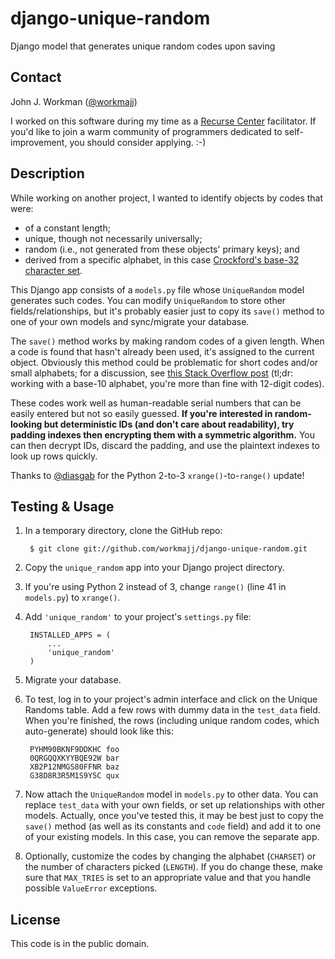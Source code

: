 django-unique-random
====================

Django model that generates unique random codes upon saving

Contact
-------

John J. Workman ([@workmajj](https://twitter.com/workmajj))

I worked on this software during my time as a [Recurse Center](https://www.recurse.com/) facilitator. If you'd like to join a warm community of programmers dedicated to self-improvement, you should consider applying. :-)

Description
-----------

While working on another project, I wanted to identify objects by codes that were:

* of a constant length;
* unique, though not necessarily universally;
* random (i.e., not generated from these objects' primary keys); and
* derived from a specific alphabet, in this case [Crockford's base-32 character set](http://www.crockford.com/wrmg/base32.html).

This Django app consists of a `models.py` file whose ```UniqueRandom``` model generates such codes. You can modify ```UniqueRandom``` to store other fields/relationships, but it's probably easier just to copy its ```save()``` method to one of your own models and sync/migrate your database.

The ```save()``` method works by making random codes of a given length. When a code is found that hasn't already been used, it's assigned to the current object. Obviously this method could be problematic for short codes and/or small alphabets; for a discussion, see [this Stack Overflow post](http://stackoverflow.com/questions/2076838/generating-non-repeating-random-numbers-in-python) (tl;dr: working with a base-10 alphabet, you're more than fine with 12-digit codes).

These codes work well as human-readable serial numbers that can be easily entered but not so easily guessed. **If you're interested in random-looking but deterministic IDs (and don't care about readability), try padding indexes then encrypting them with a symmetric algorithm.** You can then decrypt IDs, discard the padding, and use the plaintext indexes to look up rows quickly.

Thanks to [@diasgab](https://github.com/diasgab) for the Python 2-to-3 `xrange()`-to-`range()` update!

Testing & Usage
---------------

1. In a temporary directory, clone the GitHub repo:

        $ git clone git://github.com/workmajj/django-unique-random.git

2. Copy the `unique_random` app into your Django project directory.

3. If you're using Python 2 instead of 3, change `range()` (line 41 in `models.py`) to `xrange()`.

4. Add `'unique_random'` to your project's `settings.py` file:

        INSTALLED_APPS = (
            ...
            'unique_random'
        )

5. Migrate your database.

6. To test, log in to your project's admin interface and click on the Unique Randoms table. Add a few rows with dummy data in the ```test_data``` field. When you're finished, the rows (including unique random codes, which auto-generate) should look like this:

        PYHM90BKNF9DDKHC foo
        0QRGQQXKYYBQE92W bar
        XB2P12NMGS80FFNR baz
        G38D8R3R5M1S9Y5C qux

7. Now attach the ```UniqueRandom``` model in `models.py` to other data. You can replace ```test_data``` with your own fields, or set up relationships with other models. Actually, once you've tested this, it may be best just to copy the ```save()``` method (as well as its constants and ```code``` field) and add it to one of your existing models. In this case, you can remove the separate app.

8. Optionally, customize the codes by changing the alphabet (```CHARSET```) or the number of characters picked (```LENGTH```). If you do change these, make sure that ```MAX_TRIES``` is set to an appropriate value and that you handle possible ```ValueError``` exceptions.

License
-------

This code is in the public domain.
